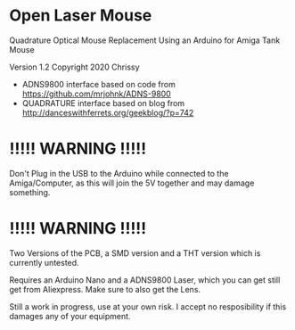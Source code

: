 # Open Laser Mouse
 Quadrature Optical Mouse Replacement Using an Arduino for Amiga Tank Mouse

Version 1.2
Copyright 2020 Chrissy

* ADNS9800 interface based on code from https://github.com/mrjohnk/ADNS-9800
* QUADRATURE interface based on blog from http://danceswithferrets.org/geekblog/?p=742

# !!!!! WARNING !!!!!
Don't Plug in the USB to the Arduino while connected to the Amiga/Computer, as this will join the 5V together and may damage something.
# !!!!! WARNING !!!!!



Two Versions of the PCB, a SMD version and a THT version which is currently untested.

Requires an Arduino Nano and a ADNS9800 Laser, which you can get still get from Aliexpress. Make sure to also get the Lens.

Still a work in progress, use at your own risk. I accept no resposibility if this damages any of your equipment.
